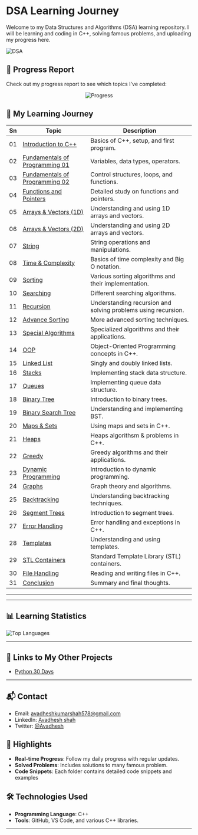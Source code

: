 
# DSA Learning Journey

Welcome to my Data Structures and Algorithms (DSA) learning repository.  I will be learning and coding in C++, solving famous problems, and uploading my progress here.


![DSA](https://via.placeholder.com/900x60.png?text=DSA+Learning+Journey) <!-- Replace with your own  image -->

## 🚀 Progress Report

Check out my progress report to see which topics I've completed:


<p align="center">
  <img src="https://img.shields.io/static/v1?label=Progress&message=24%2F30&color=brightgreen" alt="Progress">
</p>

## 📅 My Learning Journey

| Sn   | Topic                        | Description                                                                 |
|------|------------------------------|-----------------------------------------------------------------------------|
| 01   | [Introduction to C++](Sn-01)  | Basics of C++, setup, and first program.                                   |
| 02   | [Fundamentals of Programming 01](Sn-02) | Variables, data types, operators.                                         |
| 03   | [Fundamentals of Programming 02](Sn-03) | Control structures, loops, and functions.                                 |
| 04   | [Functions and Pointers](Sn-04)       | Detailed study on functions and pointers.                                  |
| 05   | [Arrays & Vectors (1D)](Sn-05)        | Understanding and using 1D arrays and vectors.                             |
| 06   | [Arrays & Vectors (2D)](Sn-06)        | Understanding and using 2D arrays and vectors.                             |
| 07   | [String](Sn-07)                       | String operations and manipulations.                                       |
| 08   | [Time & Complexity](Sn-08)            | Basics of time complexity and Big O notation.                             |
| 09   | [Sorting](Sn-09)                      | Various sorting algorithms and their implementation.                      |
| 10   | [Searching](Sn-10)                    | Different searching algorithms.                                            |
| 11   | [Recursion](Sn-11)                    | Understanding recursion and solving problems using recursion.             |
| 12   | [Advance Sorting](Sn-12)              | More advanced sorting techniques.                                          |
| 13   | [Special Algorithms](Sn-13)           | Specialized algorithms and their applications.                            |
| 14   | [OOP](Sn-14)                          | Object-Oriented Programming concepts in C++.                               |
| 15   | [Linked List](Sn-15)                  | Singly and doubly linked lists.                                            |
| 16   | [Stacks](Sn-16)                       | Implementing stack data structure.                                         |
| 17   | [Queues](Sn-17)                       | Implementing queue data structure.                                         |
| 18   | [Binary Tree](Sn-18)                  | Introduction to binary trees.                                              |
| 19   | [Binary Search Tree](Sn-19)           | Understanding and implementing BST.                                        |
| 20   | [Maps & Sets](Sn-20)                  | Using maps and sets in C++.                                                |
| 21   | [Heaps](Sn-20)                        | Heaps algorithsm & problems in C++.                                                |
| 22   | [Greedy](Sn-21)                       | Greedy algorithms and their applications.                                  |
| 23   | [Dynamic Programming](Sn-22)          | Introduction to dynamic programming.                                       |
| 24   | [Graphs](Sn-23)                       | Graph theory and algorithms.                                               |
| 25   | [Backtracking](Sn-24)                 | Understanding backtracking techniques.                                     |
| 26   | [Segment Trees](Sn-25)                | Introduction to segment trees.                                             |
| 27   | [Error Handling](Sn-26)               | Error handling and exceptions in C++.                                      |
| 28   | [Templates](Sn-27)                    | Understanding and using templates.                                         |
| 29   | [STL Containers](Sn-28)               | Standard Template Library (STL) containers.                                |
| 30   | [File Handling](Sn-29)                | Reading and writing files in C++.                                          |
| 31   | [Conclusion](Sn-30)                   | Summary and final thoughts.                                                |

---

---
## 📊 Learning Statistics

![Top Languages](https://github-readme-stats.vercel.app/api/top-langs/?username=avadheshgithub&layout=compact&theme=radical)

---
## 🔗 Links to My Other Projects
- [Python 30 Days](https://github.com/avadheshgithub/30-Days_Of-Python)
---
## 📬 Contact
- Email: avadheshkumarshah578@gmail.com
- LinkedIn: [Avadhesh shah](https://linkedin.com/in/avadhesh-kumar-shah)
- Twitter: [@Avadhesh](https://twitter.com/Avadhesh-shah)


## 🌟 Highlights
- **Real-time Progress**: Follow my daily progress with regular updates.
- **Solved Problems**: Includes solutions to many famous problem.
- **Code Snippets**: Each folder contains detailed code snippets and examples

## 🛠 Technologies Used
- **Programming Language**: C++
- **Tools**: GitHub, VS Code, and various C++ libraries.

---


